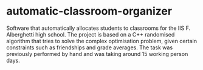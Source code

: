 # automatic-classroom-organizer
Software that automatically allocates students to classrooms for the IIS F. Alberghetti high school. The project is based on a C++ randomised algorithm that tries to solve the complex optimisation problem, given certain constraints such as friendships and grade averages.
The task was previously performed by hand and was taking around 15 working person days.
